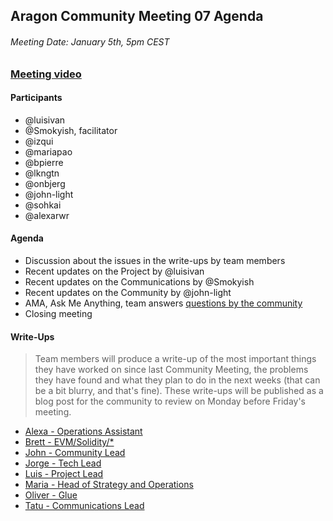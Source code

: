## Aragon Community Meeting 07 Agenda

###### Meeting Date: January 5th, 5pm CEST
### [Meeting video](https://www.youtube.com/c/AragonProject)

#### Participants
- @luisivan
- @Smokyish, facilitator
- @izqui
- @mariapao
- @bpierre
- @lkngtn
- @onbjerg
- @john-light
- @sohkai
- @alexarwr

#### Agenda
- Discussion about the issues in the write-ups by team members
- Recent updates on the Project by @luisivan
- Recent updates on the Communications by @Smokyish
- Recent updates on the Community by @john-light
- AMA, Ask Me Anything, team answers [questions by the community](https://www.reddit.com/r/aragonproject/comments/7g3043/aragon_community_meeting_07_ama_thread/)
- Closing meeting

#### Write-Ups
> Team members will produce a write-up of the most important things they have worked on since last Community Meeting, the problems they have found and what they plan to do in the next weeks (that can be a bit blurry, and that's fine). These write-ups will be published as a blog post for the community to review on Monday before Friday's meeting.

- [Alexa - Operations Assistant](../community/write-ups/cm07/alexa.md)
- [Brett - EVM/Solidity/\*](../community/write-ups/cm07/brett/)
- [John - Community Lead](../community/write-ups/cm07/light-cm07/)
- [Jorge - Tech Lead](../community/write-ups/cm07/jorge/)
- [Luis - Project Lead](../community/write-ups/cm07/luis/)
- [Maria - Head of Strategy and Operations](../community/write-ups/cm06/maria/)
- [Oliver - Glue](../community/write-ups/cm07/oliver/)
- [Tatu - Communications Lead](../community/write-ups/cm07/tatu.md)
